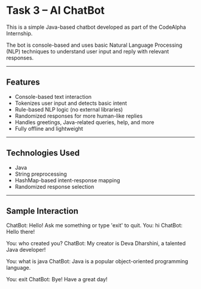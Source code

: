 # Task 3 – AI ChatBot 

This is a simple Java-based chatbot developed as part of the CodeAlpha Internship.

The bot is console-based and uses basic Natural Language Processing (NLP) techniques to understand user input and reply with relevant responses.

---

##  Features

- Console-based text interaction
- Tokenizes user input and detects basic intent
- Rule-based NLP logic (no external libraries)
- Randomized responses for more human-like replies
- Handles greetings, Java-related queries, help, and more
- Fully offline and lightweight

---

## Technologies Used

- Java
- String preprocessing
- HashMap-based intent-response mapping
- Randomized response selection

---

## Sample Interaction

ChatBot: Hello! Ask me something or type 'exit' to quit.
You: hi
ChatBot: Hello there!

You: who created you?
ChatBot: My creator is Deva Dharshini, a talented Java developer!

You: what is java
ChatBot: Java is a popular object-oriented programming language.

You: exit
ChatBot: Bye! Have a great day!
